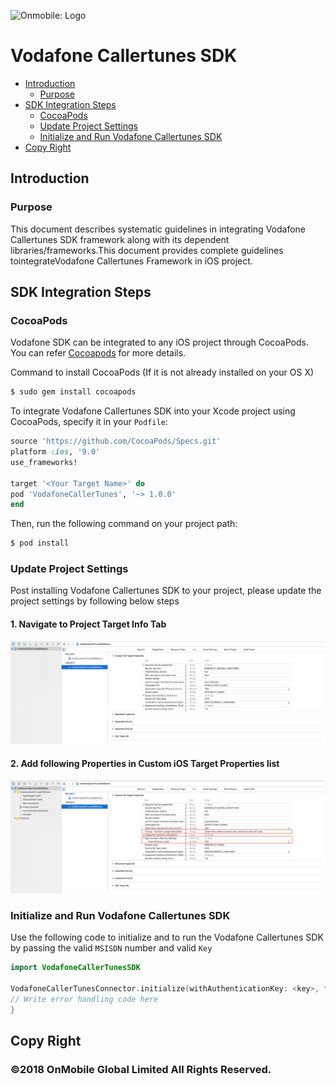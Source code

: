 ![Onmobile: Logo](http://t0.gstatic.com/images?q=tbn:ANd9GcQ7a6C5baa2f_3KA2zVpouH29tMGgRfcCn1PGuubySgbFbKuMxg)

# Vodafone Callertunes SDK

- [Introduction](#introduction)
  - [Purpose](#purpose)
- [SDK Integration Steps](#sdk-integration-steps)
  - [CocoaPods](#cocoapods)
  - [Update Project Settings](#update-project-settings)
  - [Initialize and Run Vodafone Callertunes SDK](#initialize-and-run-vodafone-callertunes-sdk)
- [Copy Right](#copy-right)

## Introduction

  ### Purpose

  This document describes systematic guidelines in integrating Vodafone Callertunes SDK framework along with its dependent libraries/frameworks.This document provides complete guidelines tointegrateVodafone Callertunes Framework in iOS project.

## SDK Integration Steps

  ### CocoaPods

  Vodafone SDK can be integrated to any iOS project through CocoaPods. You can refer [Cocoapods](https://guides.cocoapods.org/using/getting-started.html#getting-started) for more details.

  Command to install CocoaPods (If it is not already installed on your OS X)

```bash
$ sudo gem install cocoapods
```

  To integrate Vodafone Callertunes SDK into your Xcode project using CocoaPods, specify it in your `Podfile`:

```ruby
source 'https://github.com/CocoaPods/Specs.git'
platform :ios, '9.0'
use_frameworks!

target '<Your Target Name>' do
pod 'VodafoneCallerTunes', '~> 1.0.0'
end
```

  Then, run the following command on your project path:

```bash
$ pod install
```

  ### Update Project Settings

  Post installing Vodafone Callertunes SDK to your project, please update the project settings by following below steps

  #### 1. Navigate to Project Target Info Tab

![Step1](https://github.com/ONMO/VodafoneCallerTunes/blob/master/Navigate%20to%20Project%20Target%20Info%20Tab.png)

  #### 2. Add following Properties in Custom iOS Target Properties list

![Step2](https://github.com/ONMO/VodafoneCallerTunes/blob/master/Add%20following%20Properties%20in%20Custom%20iOS%20Target%20Properties%20list.png)

  ### Initialize and Run Vodafone Callertunes SDK

  Use the following code to initialize and to run the Vodafone Callertunes SDK by passing the valid `MSISDN` number and valid `Key`

```swift
import VodafoneCallerTunesSDK

VodafoneCallerTunesConnector.initialize(withAuthenticationKey: <key>, forPhoneNumber: <phoneNumber>, controller: self, animated: true) { (error) in
// Write error handling code here
}
```

## Copy Right

### ©2018 OnMobile Global Limited All Rights Reserved.
